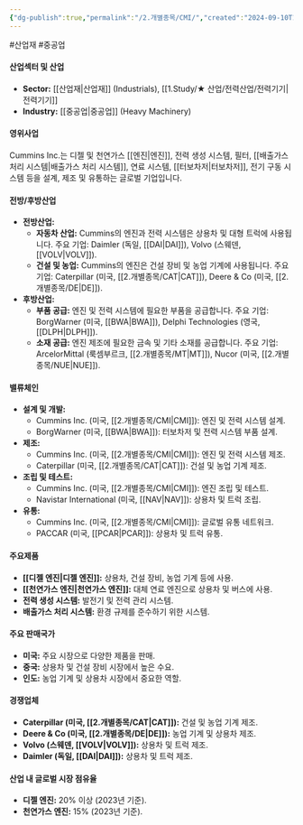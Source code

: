```yaml
---
{"dg-publish":true,"permalink":"/2.개별종목/CMI/","created":"2024-09-10T10:36:48.210+09:00","updated":"2025-07-29T21:37:04.483+09:00"}
---
```


#산업재 #중공업 

#### 산업섹터 및 산업

- **Sector:** [[산업재\|산업재]] (Industrials), [[1.Study/★ 산업/전력산업/전력기기\|전력기기]]
- **Industry:** [[중공업\|중공업]] (Heavy Machinery)

#### 영위사업

Cummins Inc.는 디젤 및 천연가스 [[엔진\|엔진]], 전력 생성 시스템, 필터, [[배출가스 처리 시스템\|배출가스 처리 시스템]], 연료 시스템, [[터보차저\|터보차저]], 전기 구동 시스템 등을 설계, 제조 및 유통하는 글로벌 기업입니다.

#### 전방/후방산업

- **전방산업:**
    - **자동차 산업:** Cummins의 엔진과 전력 시스템은 상용차 및 대형 트럭에 사용됩니다. 주요 기업: Daimler (독일, [[DAI\|DAI]]), Volvo (스웨덴, [[VOLV\|VOLV]]).
    - **건설 및 농업:** Cummins의 엔진은 건설 장비 및 농업 기계에 사용됩니다. 주요 기업: Caterpillar (미국, [[2.개별종목/CAT\|CAT]]), Deere & Co (미국, [[2.개별종목/DE\|DE]]).
- **후방산업:**
    - **부품 공급:** 엔진 및 전력 시스템에 필요한 부품을 공급합니다. 주요 기업: BorgWarner (미국, [[BWA\|BWA]]), Delphi Technologies (영국, [[DLPH\|DLPH]]).
    - **소재 공급:** 엔진 제조에 필요한 금속 및 기타 소재를 공급합니다. 주요 기업: ArcelorMittal (룩셈부르크, [[2.개별종목/MT\|MT]]), Nucor (미국, [[2.개별종목/NUE\|NUE]]).

#### 밸류체인

- **설계 및 개발:**
    - Cummins Inc. (미국, [[2.개별종목/CMI\|CMI]]): 엔진 및 전력 시스템 설계.
    - BorgWarner (미국, [[BWA\|BWA]]): 터보차저 및 전력 시스템 부품 설계.
- **제조:**
    - Cummins Inc. (미국, [[2.개별종목/CMI\|CMI]]): 엔진 및 전력 시스템 제조.
    - Caterpillar (미국, [[2.개별종목/CAT\|CAT]]): 건설 및 농업 기계 제조.
- **조립 및 테스트:**
    - Cummins Inc. (미국, [[2.개별종목/CMI\|CMI]]): 엔진 조립 및 테스트.
    - Navistar International (미국, [[NAV\|NAV]]): 상용차 및 트럭 조립.
- **유통:**
    - Cummins Inc. (미국, [[2.개별종목/CMI\|CMI]]): 글로벌 유통 네트워크.
    - PACCAR (미국, [[PCAR\|PCAR]]): 상용차 및 트럭 유통.

#### 주요제품

- **[[디젤 엔진\|디젤 엔진]]:** 상용차, 건설 장비, 농업 기계 등에 사용.
- **[[천연가스 엔진\|천연가스 엔진]]:** 대체 연료 엔진으로 상용차 및 버스에 사용.
- **전력 생성 시스템:** 발전기 및 전력 관리 시스템.
- **배출가스 처리 시스템:** 환경 규제를 준수하기 위한 시스템.

#### 주요 판매국가

- **미국:** 주요 시장으로 다양한 제품을 판매.
- **중국:** 상용차 및 건설 장비 시장에서 높은 수요.
- **인도:** 농업 기계 및 상용차 시장에서 중요한 역할.

#### 경쟁업체

- **Caterpillar (미국, [[2.개별종목/CAT\|CAT]]):** 건설 및 농업 기계 제조.
- **Deere & Co (미국, [[2.개별종목/DE\|DE]]):** 농업 기계 및 상용차 제조.
- **Volvo (스웨덴, [[VOLV\|VOLV]]):** 상용차 및 트럭 제조.
- **Daimler (독일, [[DAI\|DAI]]):** 상용차 및 트럭 제조.

#### 산업 내 글로벌 시장 점유율

- **디젤 엔진:** 20% 이상 (2023년 기준).
- **천연가스 엔진:** 15% (2023년 기준).